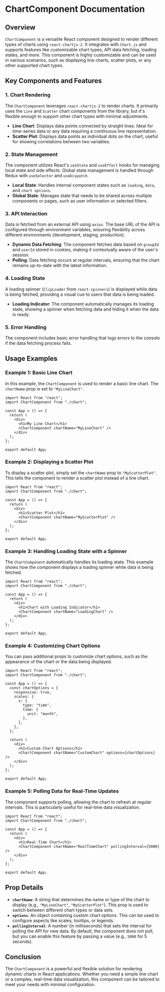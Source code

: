 # ChartComponent Documentation

## Overview

`ChartComponent` is a versatile React component designed to render different types of charts using `react-chartjs-2`. It integrates with `Chart.js` and supports features like customizable chart types, API data fetching, loading states, and more. This component is highly customizable and can be used in various scenarios, such as displaying line charts, scatter plots, or any other supported chart types.

## Key Components and Features

### 1. Chart Rendering

The `ChartComponent` leverages `react-chartjs-2` to render charts. It primarily uses the `Line` and `Scatter` chart components from the library, but it's flexible enough to support other chart types with minimal adjustments.

- **Line Chart**: Displays data points connected by straight lines. Ideal for time-series data or any data requiring a continuous line representation.
- **Scatter Plot**: Displays data points as individual dots on the chart, useful for showing correlations between two variables.

### 2. State Management

The component utilizes React's `useState` and `useEffect` hooks for managing local state and side effects. Global state management is handled through Redux with `useSelector` and `useDispatch`.

- **Local State**: Handles internal component states such as `loading`, `data`, and `chart options`.
- **Global State**: Manages state that needs to be shared across multiple components or pages, such as user information or selected filters.

### 3. API Interaction

Data is fetched from an external API using `axios`. The base URL of the API is configured through environment variables, ensuring flexibility across different environments (development, staging, production).

- **Dynamic Data Fetching**: The component fetches data based on `groupId` and `userId` stored in cookies, making it contextually aware of the user's session.
- **Polling**: Data fetching occurs at regular intervals, ensuring that the chart remains up-to-date with the latest information.

### 4. Loading State

A loading spinner (`ClipLoader` from `react-spinners`) is displayed while data is being fetched, providing a visual cue to users that data is being loaded.

- **Loading Indicator**: The component automatically manages its loading state, showing a spinner when fetching data and hiding it when the data is ready.

### 5. Error Handling

The component includes basic error handling that logs errors to the console if the data fetching process fails.

## Usage Examples

### Example 1: Basic Line Chart

In this example, the `ChartComponent` is used to render a basic line chart. The `chartName` prop is set to `"MyLineChart"`.

```
import React from "react";
import ChartComponent from "./chart";

const App = () => {
  return (
    <div>
      <h1>My Line Chart</h1>
      <ChartComponent chartName="MyLineChart" />
    </div>
  );
};

export default App;
```

### Example 2: Displaying a Scatter Plot

To display a scatter plot, simply set the `chartName` prop to `"MyScatterPlot"`. This tells the component to render a scatter plot instead of a line chart.

```
import React from "react";
import ChartComponent from "./chart";

const App = () => {
  return (
    <div>
      <h1>Scatter Plot</h1>
      <ChartComponent chartName="MyScatterPlot" />
    </div>
  );
};

export default App;
```

### Example 3: Handling Loading State with a Spinner

The `ChartComponent` automatically handles its loading state. This example shows how the component displays a loading spinner while data is being fetched.

```
import React from "react";
import ChartComponent from "./chart";

const App = () => {
  return (
    <div>
      <h1>Chart with Loading Indicator</h1>
      <ChartComponent chartName="LoadingChart" />
    </div>
  );
};

export default App;
```

### Example 4: Customizing Chart Options

You can pass additional props to customize chart options, such as the appearance of the chart or the data being displayed.

```
import React from "react";
import ChartComponent from "./chart";

const App = () => {
  const chartOptions = {
    responsive: true,
    scales: {
      x: {
        type: "time",
        time: {
          unit: "month",
        },
      },
    },
  };

  return (
    <div>
      <h1>Custom Chart Options</h1>
      <ChartComponent chartName="CustomChart" options={chartOptions} />
    </div>
  );
};

export default App;
```

### Example 5: Polling Data for Real-Time Updates

The component supports polling, allowing the chart to refresh at regular intervals. This is particularly useful for real-time data visualization.

```
import React from "react";
import ChartComponent from "./chart";

const App = () => {
  return (
    <div>
      <h1>Real-Time Chart</h1>
      <ChartComponent chartName="RealTimeChart" pollingInterval={5000} />
    </div>
  );
};

export default App;
```

## Prop Details

- **`chartName`**: A string that determines the name or type of the chart to display (e.g., `"MyLineChart"`, `"MyScatterPlot"`). This prop is used to switch between different chart types or data sets.
- **`options`**: An object containing custom chart options. This can be used to configure aspects like scales, tooltips, or legends.
- **`pollingInterval`**: A number (in milliseconds) that sets the interval for polling the API for new data. By default, the component does not poll, but you can enable this feature by passing a value (e.g., `5000` for 5 seconds).

## Conclusion

The `ChartComponent` is a powerful and flexible solution for rendering dynamic charts in React applications. Whether you need a simple line chart or a complex, real-time data visualization, this component can be tailored to meet your needs with minimal configuration.
